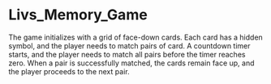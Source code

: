 # Livs_Memory_Game
The game initializes with a grid of face-down cards. Each card has a hidden symbol, and the player needs to match pairs of card. A countdown timer starts, and the player needs to match all pairs before the timer reaches zero. When a pair is successfully matched, the cards remain face up, and the player proceeds to the next pair. 
